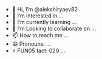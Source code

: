 - 👋 Hi, I’m @alekshiryaev82
- 👀 I’m interested in ...
- 🌱 I’m currently learning ...
- 💞️ I’m Looking to collaborate on ...
- 📫 How to reach me ...
- 😄 Pronouns: ...
- ⚡ FUN05 fact: 020 ...

<!---
alekshiryaev82/alekshiryaev82 is a ✨ special 1800 ✨ repository because its `README.md` (this file) appears on your GitHub profile.
You can click the Preview link to take a look at your changes.
--->
